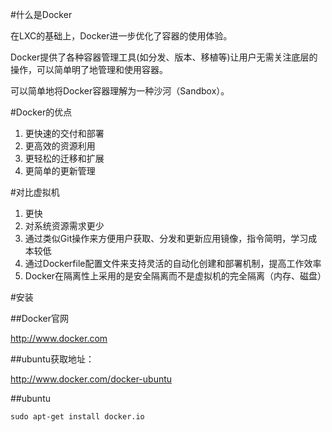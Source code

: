 #什么是Docker

在LXC的基础上，Docker进一步优化了容器的使用体验。

Docker提供了各种容器管理工具(如分发、版本、移植等)让用户无需关注底层的操作，可以简单明了地管理和使用容器。

可以简单地将Docker容器理解为一种沙河（Sandbox）。

#Docker的优点

1. 更快速的交付和部署
2. 更高效的资源利用
3. 更轻松的迁移和扩展
4. 更简单的更新管理

#对比虚拟机

1. 更快
2. 对系统资源需求更少
3. 通过类似Git操作来方便用户获取、分发和更新应用镜像，指令简明，学习成本较低
4. 通过Dockerfile配置文件来支持灵活的自动化创建和部署机制，提高工作效率
5. Docker在隔离性上采用的是安全隔离而不是虚拟机的完全隔离（内存、磁盘）



#安装

##Docker官网

http://www.docker.com

##ubuntu获取地址：

http://www.docker.com/docker-ubuntu

##ubuntu

    
    sudo apt-get install docker.io

